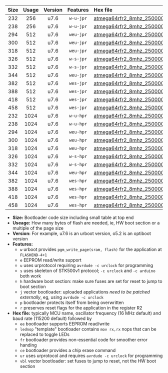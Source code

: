 |Size|Usage|Version|Features|Hex file|
|:-:|:-:|:-:|:-:|:--|
|232|256|u7.6|`w-u-jpr`|[atmega64rfr2_8mhz_250000bps_ur_vbl.hex](https://raw.githubusercontent.com/stefanrueger/urboot/main//atmega64rfr2_8mhz_250000bps_ur_vbl.hex)|
|238|256|u7.6|`w-u-jpr`|[atmega64rfr2_8mhz_250000bps_lednop_ur_vbl.hex](https://raw.githubusercontent.com/stefanrueger/urboot/main//atmega64rfr2_8mhz_250000bps_lednop_ur_vbl.hex)|
|294|512|u7.6|`weu-jpr`|[atmega64rfr2_8mhz_250000bps_ee_ur_vbl.hex](https://raw.githubusercontent.com/stefanrueger/urboot/main//atmega64rfr2_8mhz_250000bps_ee_ur_vbl.hex)|
|300|512|u7.6|`weu-jpr`|[atmega64rfr2_8mhz_250000bps_ee_lednop_ur_vbl.hex](https://raw.githubusercontent.com/stefanrueger/urboot/main//atmega64rfr2_8mhz_250000bps_ee_lednop_ur_vbl.hex)|
|318|512|u7.6|`weu-jpr`|[atmega64rfr2_8mhz_250000bps_ee_lednop_fr_ur_vbl.hex](https://raw.githubusercontent.com/stefanrueger/urboot/main//atmega64rfr2_8mhz_250000bps_ee_lednop_fr_ur_vbl.hex)|
|326|512|u7.6|`w-s-jpr`|[atmega64rfr2_8mhz_250000bps_vbl.hex](https://raw.githubusercontent.com/stefanrueger/urboot/main//atmega64rfr2_8mhz_250000bps_vbl.hex)|
|332|512|u7.6|`w-s-jpr`|[atmega64rfr2_8mhz_250000bps_lednop_vbl.hex](https://raw.githubusercontent.com/stefanrueger/urboot/main//atmega64rfr2_8mhz_250000bps_lednop_vbl.hex)|
|344|512|u7.6|`weu-jpr`|[atmega64rfr2_8mhz_250000bps_ee_lednop_fr_ce_ur_vbl.hex](https://raw.githubusercontent.com/stefanrueger/urboot/main//atmega64rfr2_8mhz_250000bps_ee_lednop_fr_ce_ur_vbl.hex)|
|382|512|u7.6|`wes-jpr`|[atmega64rfr2_8mhz_250000bps_ee_vbl.hex](https://raw.githubusercontent.com/stefanrueger/urboot/main//atmega64rfr2_8mhz_250000bps_ee_vbl.hex)|
|388|512|u7.6|`wes-jpr`|[atmega64rfr2_8mhz_250000bps_ee_lednop_vbl.hex](https://raw.githubusercontent.com/stefanrueger/urboot/main//atmega64rfr2_8mhz_250000bps_ee_lednop_vbl.hex)|
|418|512|u7.6|`wes-jpr`|[atmega64rfr2_8mhz_250000bps_ee_lednop_fr_vbl.hex](https://raw.githubusercontent.com/stefanrueger/urboot/main//atmega64rfr2_8mhz_250000bps_ee_lednop_fr_vbl.hex)|
|458|512|u7.6|`wes-jpr`|[atmega64rfr2_8mhz_250000bps_ee_lednop_fr_ce_vbl.hex](https://raw.githubusercontent.com/stefanrueger/urboot/main//atmega64rfr2_8mhz_250000bps_ee_lednop_fr_ce_vbl.hex)|
|232|1024|u7.6|`w-u-hpr`|[atmega64rfr2_8mhz_250000bps_ur.hex](https://raw.githubusercontent.com/stefanrueger/urboot/main//atmega64rfr2_8mhz_250000bps_ur.hex)|
|238|1024|u7.6|`w-u-hpr`|[atmega64rfr2_8mhz_250000bps_lednop_ur.hex](https://raw.githubusercontent.com/stefanrueger/urboot/main//atmega64rfr2_8mhz_250000bps_lednop_ur.hex)|
|294|1024|u7.6|`weu-hpr`|[atmega64rfr2_8mhz_250000bps_ee_ur.hex](https://raw.githubusercontent.com/stefanrueger/urboot/main//atmega64rfr2_8mhz_250000bps_ee_ur.hex)|
|300|1024|u7.6|`weu-hpr`|[atmega64rfr2_8mhz_250000bps_ee_lednop_ur.hex](https://raw.githubusercontent.com/stefanrueger/urboot/main//atmega64rfr2_8mhz_250000bps_ee_lednop_ur.hex)|
|318|1024|u7.6|`weu-hpr`|[atmega64rfr2_8mhz_250000bps_ee_lednop_fr_ur.hex](https://raw.githubusercontent.com/stefanrueger/urboot/main//atmega64rfr2_8mhz_250000bps_ee_lednop_fr_ur.hex)|
|326|1024|u7.6|`w-s-hpr`|[atmega64rfr2_8mhz_250000bps.hex](https://raw.githubusercontent.com/stefanrueger/urboot/main//atmega64rfr2_8mhz_250000bps.hex)|
|332|1024|u7.6|`w-s-hpr`|[atmega64rfr2_8mhz_250000bps_lednop.hex](https://raw.githubusercontent.com/stefanrueger/urboot/main//atmega64rfr2_8mhz_250000bps_lednop.hex)|
|344|1024|u7.6|`weu-hpr`|[atmega64rfr2_8mhz_250000bps_ee_lednop_fr_ce_ur.hex](https://raw.githubusercontent.com/stefanrueger/urboot/main//atmega64rfr2_8mhz_250000bps_ee_lednop_fr_ce_ur.hex)|
|382|1024|u7.6|`wes-hpr`|[atmega64rfr2_8mhz_250000bps_ee.hex](https://raw.githubusercontent.com/stefanrueger/urboot/main//atmega64rfr2_8mhz_250000bps_ee.hex)|
|388|1024|u7.6|`wes-hpr`|[atmega64rfr2_8mhz_250000bps_ee_lednop.hex](https://raw.githubusercontent.com/stefanrueger/urboot/main//atmega64rfr2_8mhz_250000bps_ee_lednop.hex)|
|418|1024|u7.6|`wes-hpr`|[atmega64rfr2_8mhz_250000bps_ee_lednop_fr.hex](https://raw.githubusercontent.com/stefanrueger/urboot/main//atmega64rfr2_8mhz_250000bps_ee_lednop_fr.hex)|
|458|1024|u7.6|`wes-hpr`|[atmega64rfr2_8mhz_250000bps_ee_lednop_fr_ce.hex](https://raw.githubusercontent.com/stefanrueger/urboot/main//atmega64rfr2_8mhz_250000bps_ee_lednop_fr_ce.hex)|

- **Size:** Bootloader code size including small table at top end
- **Useage:** How many bytes of flash are needed, ie, HW boot section or a multiple of the page size
- **Version:** For example, u7.6 is an urboot version, o5.2 is an optiboot version
- **Features:**
  + `w` urboot provides `pgm_write_page(sram, flash)` for the application at `FLASHEND-4+1`
  + `e` EEPROM read/write support
  + `u` uses urprotocol requiring `avrdude -c urclock` for programming
  + `s` uses skeleton of STK500v1 protocol; `-c urclock` and `-c arduino` both work
  + `h` hardware boot section: make sure fuses are set for reset to jump to boot section
  + `j` vector bootloader: uploaded applications *need to be patched externally*, eg, using `avrdude -c urclock`
  + `p` bootloader protects itself from being overwritten
  + `r` preserves reset flags for the application in the register R2
- **Hex file:** typically MCU name, oscillator frequency (16 MHz default) and baud rate (115200 default) followed by
  + `ee` bootloader supports EEPROM read/write
  + `lednop` "template" bootloader contains `mov rx,rx` nops that can be replaced to toggle LEDs
  + `fr` bootloader provides non-essential code for smoother error handing
  + `ce` bootloader provides a chip erase command
  + `ur` uses urprotocol and requires `avrdude -c urclock` for programming
  + `vbl` vector bootloader: set fuses to jump to reset, not the HW boot section
